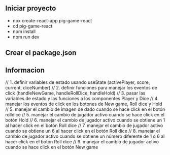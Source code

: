## Iniciar proyecto
- npx create-react-app pig-game-react
- cd pig-game-react
- npm install
- npm run dev



## Crear el package.json


## Informacion 

// 1. definir variables de estado usando useState (activePlayer, score, current, diceNumber)
// 2. definir funciones para manejar los eventos de click (handleNewGame, handleRollDice, handleHold)
// 3. pasar las variables de estado y las funciones a los componentes Player y Dice
// 4. manejar los eventos de click en los botones de New game, Roll dice y Hold
// 5. manejar el cambio de imagen de dado cuando se hace click en el botón rolldice
// 5. manejar el cambio de jugador activo cuando se hace click en el botón Hold
// 6. manejar el cambio de jugador activo cuando se obtiene un 1 al hacer click en el botón Roll dice
// 7. manejar el cambio de jugador activo cuando se obtiene un 6 al hacer click en el botón Roll dice
// 8. manejar el cambio de jugador activo cuando se obtiene un número diferente de 1 o 6 al hacer click en el botón Roll dice
// 9. manejar el cambio de jugador activo cuando se hace click en el botón New game